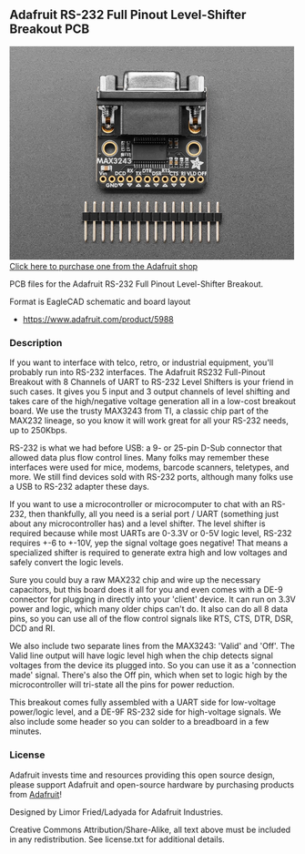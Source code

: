 ## Adafruit RS-232 Full Pinout Level-Shifter Breakout PCB

<a href="http://www.adafruit.com/products/5988"><img src="assets/5988.jpg?raw=true" width="500px"><br/>
Click here to purchase one from the Adafruit shop</a>

PCB files for the Adafruit RS-232 Full Pinout Level-Shifter Breakout. 

Format is EagleCAD schematic and board layout
* https://www.adafruit.com/product/5988

### Description

If you want to interface with telco, retro, or industrial equipment, you'll probably run into RS-232 interfaces. The Adafruit RS232 Full-Pinout Breakout with 8 Channels of UART to RS-232 Level Shifters is your friend in such cases. It gives you 5 input and 3 output channels of level shifting and takes care of the high/negative voltage generation all in a low-cost breakout board. We use the trusty MAX3243 from TI, a classic chip part of the MAX232 lineage, so you know it will work great for all your RS-232 needs, up to 250Kbps.

RS-232 is what we had before USB: a 9- or 25-pin D-Sub connector that allowed data plus flow control lines. Many folks may remember these interfaces were used for mice, modems, barcode scanners, teletypes, and more. We still find devices sold with RS-232 ports, although many folks use a USB to RS-232 adapter these days.

If you want to use a microcontroller or microcomputer to chat with an RS-232, then thankfully, all you need is a serial port / UART (something just about any microcontroller has) and a level shifter. The level shifter is required because while most UARTs are 0-3.3V or 0-5V logic level, RS-232 requires +-6 to +-10V, yep the signal voltage goes negative! That means a specialized shifter is required to generate extra high and low voltages and safely convert the logic levels.

Sure you could buy a raw MAX232 chip and wire up the necessary capacitors, but this board does it all for you and even comes with a DE-9 connector for plugging in directly into your 'client' device. It can run on 3.3V power and logic, which many older chips can't do. It also can do all 8 data pins, so you can use all of the flow control signals like RTS, CTS, DTR, DSR, DCD and RI.

We also include two separate lines from the MAX3243: 'Valid' and 'Off'. The Valid line output will have logic level high when the chip detects signal voltages from the device its plugged into. So you can use it as a 'connection made' signal. There's also the Off pin, which when set to logic high by the microcontroller will tri-state all the pins for power reduction.

This breakout comes fully assembled with a UART side for low-voltage power/logic level, and a DE-9F RS-232 side for high-voltage signals. We also include some header so you can solder to a breadboard in a few minutes.

### License

Adafruit invests time and resources providing this open source design, please support Adafruit and open-source hardware by purchasing products from [Adafruit](https://www.adafruit.com)!

Designed by Limor Fried/Ladyada for Adafruit Industries.

Creative Commons Attribution/Share-Alike, all text above must be included in any redistribution. 
See license.txt for additional details.
